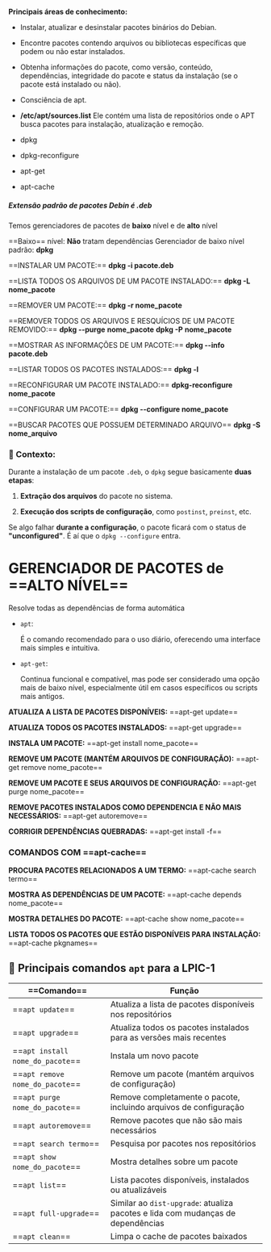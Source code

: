 
 **Principais áreas de conhecimento:**

- Instalar, atualizar e desinstalar pacotes binários do Debian.
- Encontre pacotes contendo arquivos ou bibliotecas específicas que podem ou não estar instalados.
- Obtenha informações do pacote, como versão, conteúdo, dependências, integridade do pacote e status da instalação (se o pacote está instalado ou não).
- Consciência de apt.

- **/etc/apt/sources.list**
		Ele contém uma lista de repositórios onde o APT busca pacotes para instalação, atualização e remoção.

- dpkg
- dpkg-reconfigure
- apt-get
- apt-cache

##### **Extensão padrão** de pacotes Debin é **.deb**
Temos gerenciadores de pacotes de **baixo** nível e de **alto** nível

==Baixo== nível: **Não** tratam dependências
Gerenciador de baixo nível padrão: **dpkg**


==INSTALAR UM PACOTE:==
**dpkg -i pacote.deb**

==LISTA TODOS OS ARQUIVOS DE UM PACOTE INSTALADO:==
**dpkg -L nome_pacote**

==REMOVER UM PACOTE:==
**dpkg -r nome_pacote**

==REMOVER TODOS OS ARQUIVOS E RESQUÍCIOS DE UM PACOTE REMOVIDO:==
**dpkg --purge** **nome_pacote**
**dpkg -P** **nome_pacote**

==MOSTRAR AS INFORMAÇÕES DE UM PACOTE:==
**dpkg --info pacote.deb**

==LISTAR TODOS OS PACOTES INSTALADOS:==
**dpkg -l**

==RECONFIGURAR UM PACOTE INSTALADO:==
**dpkg-reconfigure nome_pacote**

==CONFIGURAR UM PACOTE:==
**dpkg --configure nome_pacote**

==BUSCAR PACOTES QUE POSSUEM DETERMINADO ARQUIVO==
**dpkg -S nome_arquivo**
### 🧠 Contexto:

Durante a instalação de um pacote `.deb`, o `dpkg` segue basicamente **duas etapas**:

1. **Extração dos arquivos** do pacote no sistema.
    
2. **Execução dos scripts de configuração**, como `postinst`, `preinst`, etc.
    

Se algo falhar **durante a configuração**, o pacote ficará com o status de **"unconfigured"**. É aí que o `dpkg --configure` entra.








# **GERENCIADOR DE PACOTES** de ==ALTO NÍVEL==

Resolve todas as dependências de forma automática

- `apt`:
    
    É o comando recomendado para o uso diário, oferecendo uma interface mais simples e intuitiva. 
    
- `apt-get`:
    
    Continua funcional e compatível, mas pode ser considerado uma opção mais de baixo nível, especialmente útil em casos específicos ou scripts mais antigos.

**ATUALIZA A LISTA DE PACOTES DISPONÍVEIS:**
==apt-get update==

**ATUALIZA TODOS OS PACOTES INSTALADOS:**
==apt-get upgrade==

**INSTALA UM PACOTE:**
==apt-get install nome_pacote==

**REMOVE UM PACOTE (MANTÉM ARQUIVOS DE CONFIGURAÇÃO):**
==apt-get remove nome_pacote==

**REMOVE UM PACOTE E SEUS ARQUIVOS DE CONFIGURAÇÃO:**
==apt-get purge nome_pacote==

**REMOVE PACOTES INSTALADOS COMO DEPENDENCIA E NÃO MAIS NECESSÁRIOS:**
==apt-get autoremove==

**CORRIGIR DEPENDÊNCIAS QUEBRADAS:**
==apt-get install -f==

### COMANDOS COM ==apt-cache==

**PROCURA PACOTES RELACIONADOS A UM TERMO:**
==apt-cache search termo==

**MOSTRA AS DEPENDÊNCIAS DE UM PACOTE:**
==apt-cache depends nome_pacote==

**MOSTRA DETALHES DO PACOTE:**
==apt-cache show nome_pacote==

**LISTA TODOS OS PACOTES QUE ESTÃO DISPONÍVEIS PARA INSTALAÇÃO:**
==apt-cache pkgnames==


## 🧠 Principais comandos `apt` para a LPIC-1

| ==Comando==                      | Função                                                                          |
| ---------------------------- | ------------------------------------------------------------------------------- |
| ==`apt update`==                 | Atualiza a lista de pacotes disponíveis nos repositórios                        |
| ==`apt upgrade`==                | Atualiza todos os pacotes instalados para as versões mais recentes              |
| ==`apt install nome_do_pacote`== | Instala um novo pacote                                                          |
| ==`apt remove nome_do_pacote`==  | Remove um pacote (mantém arquivos de configuração)                              |
| ==`apt purge nome_do_pacote`==   | Remove completamente o pacote, incluindo arquivos de configuração               |
| ==`apt autoremove`==             | Remove pacotes que não são mais necessários                                     |
| ==`apt search termo`==           | Pesquisa por pacotes nos repositórios                                           |
| ==`apt show nome_do_pacote`==    | Mostra detalhes sobre um pacote                                                 |
| ==`apt list`==                   | Lista pacotes disponíveis, instalados ou atualizáveis                           |
| ==`apt full-upgrade`==           | Similar ao `dist-upgrade`: atualiza pacotes e lida com mudanças de dependências |
| ==`apt clean`==                  | Limpa o cache de pacotes baixados                                               |
